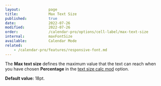 ```yaml
---
layout:             page
title:              Max Text Size
published:          true
date:               2022-07-26
modified:           2022-07-26
order:              /calendar-pro/options/cell-label/max-text-size
internal:           maxFontSize
available:          Calendar Mode
related:
    - /calendar-pro/features/responsive-font.md
---
```

The **Max text size** defines the maximum value that the text can reach when you have chosen **Percentage** in the [text size calc mod](./size-calc.md) option.

**Default value:** 18pt.
